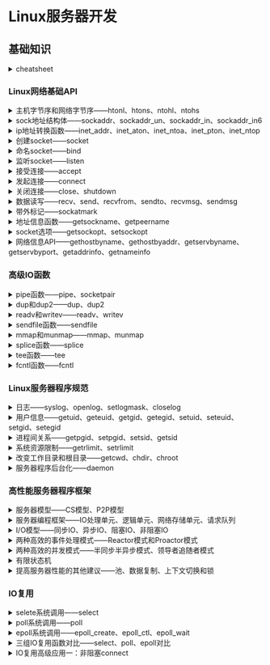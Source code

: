 # Linux服务器开发

## 基础知识

<details>
<summary>cheatsheet</summary>
</details>

### Linux网络基础API

<details>
<summary>主机字节序和网络字节序——htonl、htons、ntohl、ntohs</summary>

</details>

<details>
<summary>sock地址结构体——sockaddr、sockaddr_un、sockaddr_in、sockaddr_in6</summary>
</details>

<details>
<summary>ip地址转换函数——inet_addr、inet_aton、inet_ntoa、inet_pton、inet_ntop</summary>

</details>

<details>
<summary>创建socket——socket</summary>
</details>

<details>
<summary>命名socket——bind</summary>
</details>

<details>
<summary>监听socket——listen</summary>
</details>

<details>
<summary>接受连接——accept</summary>
</details>

<details>
<summary>发起连接——connect</summary>
</details>

<details>
<summary>关闭连接——close、shutdown</summary>
</details>

<details>
<summary>数据读写——recv、send、recvfrom、sendto、recvmsg、sendmsg</summary>
</details>

<details>
<summary>带外标记——sockatmark</summary>
</details>

<details>
<summary>地址信息函数——getsockname、getpeername</summary>
</details>

<details>
<summary>socket选项——getsockopt、setsockopt</summary>
</details>

<details>
<summary>网络信息API——gethostbyname、gethostbyaddr、getservbyname、getservbyport、getaddrinfo、getnameinfo</summary>
</details>

### 高级IO函数

<details>
<summary>pipe函数——pipe、socketpair</summary>
</details>

<details>
<summary>dup和dup2——dup、dup2</summary>
</details>

<details>
<summary>readv和writev——readv、writev</summary>
</details>

<details>
<summary>sendfile函数——sendfile</summary>
</details>

<details>
<summary>mmap和munmap——mmap、munmap</summary>
</details>

<details>
<summary>splice函数——splice</summary>
</details>

<details>
<summary>tee函数——tee</summary>
</details>

<details>
<summary>fcntl函数——fcntl</summary>
</details>

### Linux服务器程序规范

<details>
<summary>日志——syslog、openlog、setlogmask、closelog</summary>
</details>

<details>
<summary>用户信息——getuid、geteuid、getgid、getegid、setuid、seteuid、setgid、setegid</summary>
</details>

<details>
<summary>进程间关系——getpgid、setpgid、setsid、getsid</summary>
</details>

<details>
<summary>系统资源限制——getrlimit、setrlimit</summary>
</details>

<details>
<summary>改变工作目录和根目录——getcwd、chdir、chroot</summary>
</details>

<details>
<summary>服务器程序后台化——daemon</summary>
</details>

### 高性能服务器程序框架

<details>
<summary>服务器模型——CS模型、P2P模型</summary>
</details>

<details>
<summary>服务器编程框架——IO处理单元、逻辑单元、网络存储单元、请求队列</summary>
</details>

<details>
<summary>I/O模型——同步IO、异步IO、阻塞IO、非阻塞IO</summary>
</details>

<details>
<summary>两种高效的事件处理模式——Reactor模式和Proactor模式</summary>


</details>

<details>
<summary>两种高效的并发模式——半同步半异步模式、领导者追随者模式</summary>
</details>

<details>
<summary>有限状态机</summary>
</details>

<details>
<summary>提高服务器性能的其他建议——池、数据复制、上下文切换和锁</summary>
</details>

### IO复用

<details>
<summary>selete系统调用——select</summary>
</details>

<details>
<summary>poll系统调用——poll</summary>
</details>

<details>
<summary>epoll系统调用——epoll_create、epoll_ctl、epoll_wait</summary>
</details>

<details>
<summary>三组IO复用函数对比——select、poll、epoll对比</summary>
</details>

<details>
<summary>IO复用高级应用一：非阻塞connect</summary>
<details>
<summary>IO复用高级应用二：聊天室程序</summary>
</details>

<details>
<summary>IO复用高级应用三：同时处理TCP和UDP服务</summary>
</details>

<details>
<summary>超级服务xinetd(缺)</summary>
TODO：超级服务xinetd

</details>

### 信号

<details>
<summary>linux信号概述——kill、信号处理方式、信号集</summary>
</details>

<details>
<summary>信号函数</summary>
</details>

<details>
<summary>信号集——信号集操作函数、sigprocmask、sigpending</summary>
</details>

<details>
<summary>统一事件源</summary>
</details>

<details>
<summary>网络编程相关信号——SIGHUP、SIGPIPE、SIGURG</summary>
</details>

### 定时器

<details>
<summary>socket选项——so_rcvtimeo、so_sndtimeo</summary>
</details>

<details>
<summary>sigalrm信号</summary>
</details>

<details>
<summary>IO复用系统调用的超时参数</summary>
</details>

<details>
<summary>高性能定时器——时间轮、时间堆</summary>
</details>

### 高性能IO框架Libevent

<details>
<summary>IO框架库概述</summary>

</details>

<details>
<summary>libevent源码分析</summary>
</details>

### 多进程编程

<details>
<summary>fork系统调用——fork</summary>

</details>

<details>
<summary>exec系列系统调用——execl、execlp、execle、execv、execvp、execve</summary>
</details>

<details>
<summary>处理僵尸进程——wait、waitpid</summary>
</details>

<details>
<summary>管道——pipe、socketpair、FIFO命令管道</summary>
</details>

<details>
<summary>信号量——semget、setop、semctl</summary>
</details>

<details>
<summary>共享内存—shmget、shmat、shmdt、shmct、shmopen、shm_unlink</summary>
</details>

<details>
<summary>消息队列—msgget、msgsnd、msgrcv、msgctl</summary>
</details>

<details>
<summary>ipc命令—查看当前系统的共享资源实例</summary>
</details>

<details>
<summary>在进程间传递文件描述符</summary>
</details>

### 多线程编程

<details>
<summary>linux线程概述</summary>
</details>

<details>
<summary>创建线程和结束线程—pthread_create、pthread_exit、pthread_join、pthread_cancel</summary>
</details>

<details>
<summary>线程属性</summary>
</details>

<details>
<summary>posix信号量—sem_init、sem_destroy、sem_wait、sem_trywait、sem_post</summary>
</details>

<details>
<summary>互斥锁—基本API、互斥锁属性、死锁</summary>
</details>

<details>
<summary>条件变量—pthread_cond_init、pthread_cond_destroy、pthread_cond_broadcast、pthread_cond_signal、pthread_cond_wait</summary>
</details>

<details>
<summary>线程同步机制包装类</summary>
</details>

<details>
<summary>多线程环境</summary>
</details>

### 进程池和线程池

<details>
<summary>进程池和线程池概述</summary>
</details>

<details>
<summary>半同步/半异步进程池实现</summary>

</details>

<details>
<summary>用进程池实现的简单cgi服务器</summary>

</details>

<details>
<summary>半同步/半反应堆线程池实现</summary>

</details>

<details>
<summary>用线程池实现的简单web服务器</summary>

</details>

### 服务器调制、调试和测试

<details>
<summary>最大文件描述符数</summary>

</details>

<details>
<summary>调整内核参数</summary>

</details>

<details>
<summary>压力测试</summary>

</details>

## 开源项目剖析

<details>
<summary>handy</summary>
</details>

<details>
<summary>Tinyhttpd</summary>
</details>
